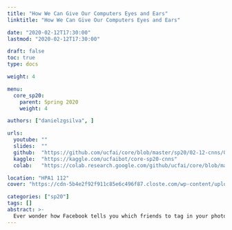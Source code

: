 ```yaml
---
title: "How We Can Give Our Computers Eyes and Ears"
linktitle: "How We Can Give Our Computers Eyes and Ears"

date: "2020-02-12T17:30:00"
lastmod: "2020-02-12T17:30:00"

draft: false
toc: true
type: docs

weight: 4

menu:
  core_sp20:
    parent: Spring 2020
    weight: 4

authors: ["danielzgsilva", ]

urls:
  youtube: ""
  slides:  ""
  github:  "https://github.com/ucfai/core/blob/master/sp20/02-12-cnns/02-12-cnns.ipynb"
  kaggle:  "https://kaggle.com/ucfaibot/core-sp20-cnns"
  colab:   "https://colab.research.google.com/github/ucfai/core/blob/master/sp20/02-12-cnns/02-12-cnns.ipynb"

location: "HPA1 112"
cover: "https://cdn-5b4e2f92f911c85e6c496f87.closte.com/wp-content/uploads/2018/10/computer_vision-400x208.png"

categories: ["sp20"]
tags: []
abstract: >-
  Ever wonder how Facebook tells you which friends to tag in your photos, or how Siri can even understand your request? In this meeting we'll dive into convolutional neural networks and give you all the tools to build smart systems such as these. Join us in learning how we can grant our computers the gifts of hearing and sight!
---
```


